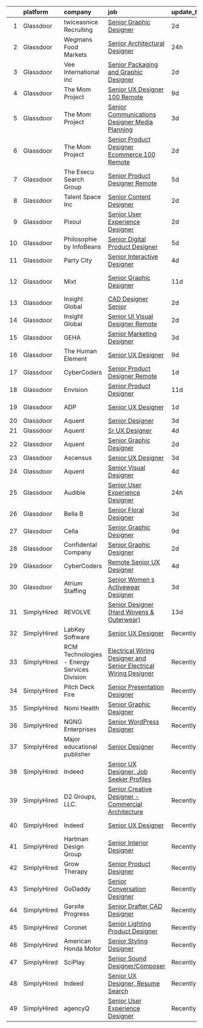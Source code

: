 

|    | platform    | company                                     | job                                                                                                                                                                                                                                                                                                                                                                                                                                                                                                                                                                                                                                                                                                                                                                                                                                                                                                                                                                                                                                                                                                                                                                                                                                                                                                                                                                                                                                                                      | update_time   | location            |
|---:|:------------|:--------------------------------------------|:-------------------------------------------------------------------------------------------------------------------------------------------------------------------------------------------------------------------------------------------------------------------------------------------------------------------------------------------------------------------------------------------------------------------------------------------------------------------------------------------------------------------------------------------------------------------------------------------------------------------------------------------------------------------------------------------------------------------------------------------------------------------------------------------------------------------------------------------------------------------------------------------------------------------------------------------------------------------------------------------------------------------------------------------------------------------------------------------------------------------------------------------------------------------------------------------------------------------------------------------------------------------------------------------------------------------------------------------------------------------------------------------------------------------------------------------------------------------------|:--------------|:--------------------|
|  1 | Glassdoor   | twiceasnice Recruiting                      | [Senior Graphic Designer](https://www.glassdoor.com/partner/jobListing.htm?pos=120&ao=1110586&s=58&guid=0000018137d21c81b68154e4d91d2f53&src=GD_JOB_AD&t=SR&vt=w&ea=1&cs=1_52d724e8&cb=1654498926048&jobListingId=1007916565957&cpc=0C139D4CAD5A6DB2&jrtk=3-0-1g4rt4756r0ku801-1g4rt475jkuh3800-6bc18bbc9528b7d2--6NYlbfkN0AIiLXtwtv0BDns9BiY4ItblantFozdL6jLmLxNvS8mvsFZuf83cfUM-OlJOT7dDkgApMn5JgmG1pjp8kAkVmwIjfSjQ9i_Mny5iAoIAJW-rsDzMShEmVoY-nHpntTi8D_pTj_JlxLNubpIqIKjtYx-ae-frJezuo7Ct15AwSJFX7upzIV0e5HAacsnr2OTefDf2BE5E8uDFvzcrO6pXUMz8V-lw_tW2VRub72MxU3felgGDhCLADb3mIZnglqoaGm-oTYgz8i3G9PzzKV9jD0_OrWtnvGS3eySHYokZGq7bNLr62E_N5xUjdecWrzrfUhPKLUgnZptFB8kN18rz7H-_52rnLqkgZHynCwCwBSBByO-WYs_KuCaBvOgUMbtqTM3IBHvpFM7N6SwNGiNC6EboPndAsZM32vQ9MMt2hXmczxX7Th_9IzV7LCu1_gclfZaAxPgoIUX6HU3hSrP1pyxOq_FgJ5xjQf9vxY8TSTJaJg0O-w5ph6jRtmFLVX4exlnwyJAfgceNg%3D%3D)                                                                                                                                                                                                                                                                                                                                                                                                                                                                                                                                                                                           | 2d            | Atlanta, GA         |
|  2 | Glassdoor   | Wegmans Food Markets                        | [Senior Architectural Designer](https://www.glassdoor.com/partner/jobListing.htm?pos=125&ao=1110586&s=58&guid=0000018137d21c81b68154e4d91d2f53&src=GD_JOB_AD&t=SR&vt=w&cs=1_588d61ad&cb=1654498926050&jobListingId=1007919436514&cpc=F4EED0218A761C36&jrtk=3-0-1g4rt4756r0ku801-1g4rt475jkuh3800-850c76a899688445--6NYlbfkN0Brw_2O6Z1xYGoRTTVEhN8_Al3MxGgMxPlH55OGf2XatTZg08Qw5XDRYHz7e_UzKpe235F3dVbkUgU5BUxXAlTRf7O51FWieLkXjK0oQ8io4JXoLn9U-bqQ6KyoEAF9K4XPmJDCGXiG1J8OUV3-O9UjL7IQZBVSqjCwELZ94AhVfsesZDlcTxKlqYmZvRd2VECQkw2xj6BZ1wdIDm89KLyAxh83vFZKL6VlRBQnwxL9ZCUUjtecXorxHOwGSc2IoMaeT4x6mo4-_H1VwlVKP4AQXawp9GxLCLKM2uyuMBxjo7nHNucmbNPI0_gQ68RVVQsnkHSsrzb4fkoj7En_20JTmBEYlM05IbSyDoTX0B9GyS-2bvjEVQAE59QxDDkOFmyLPPRqsGt0_mU6LBCMINRgpU0p0krP90bF0v-TFSfnDK2H0VUvQRRW)                                                                                                                                                                                                                                                                                                                                                                                                                                                                                                                                                                                                                                                                                      | 24h           | Rochester, NY       |
|  3 | Glassdoor   | Vee International inc                       | [Senior Packaging and Graphic Designer](https://www.glassdoor.com/partner/jobListing.htm?pos=111&ao=1110586&s=58&guid=0000018137d21c81b68154e4d91d2f53&src=GD_JOB_AD&t=SR&vt=w&ea=1&cs=1_6aa32325&cb=1654498926047&jobListingId=1007916149456&cpc=65CC663E25211861&jrtk=3-0-1g4rt4756r0ku801-1g4rt475jkuh3800-96950506912ba4ed--6NYlbfkN0Dr6IKwl4lkWnAOZFGyO8hF2TMBrUYSqKPpHH7znGLbnsjvVMpQ7-eveiYjoB_rmKWCH6zbvRr5d-yqZ_GvUqzM4lGrf0-l9k0GLaIDD1Kg5nIj4mXSxsKMZdM0BXM0M3ubGSVR0cyWP3y40HFbAZa2lr2R4T4tSal0DOvg5GF0NRw0kq_FKmQ9ev2-YdTDriFr_RyUxh8OH94VxNbxw2n-EzxND9j7znWVJ8NNmxk8_w_Hvldk6AIw8wPOAoBovg6icJEHXbW7NVJMwYmE9q4oVRVnMeHEQ2EGm0MC1CrDUmi42y5DviuyCn8kojHOmF6mbh5Q_b8gWJdc02gCSwiQ9F21QrjA3S0Me9aBl0no9-m5UzMc7lYz44IKjG4rIpQ8KJrTaVngOmpInrsCbX7ynfTzZW6Mrnj2nKHKyYcOoieK8U6GhQquQmqkGthC8RyrRactPqNOWuiOthyGbP9fFaK_-wDnPRWLY_dd7WsfThGWVXGgPKz8fw6FivL7cGcZWMgcY30zF89VYbioG3do9sE78n3p8fk%3D)                                                                                                                                                                                                                                                                                                                                                                                                                                                                                                                                                           | 2d            | Garden City, NY     |
|  4 | Glassdoor   | The Mom Project                             | [Senior UX Designer  100  Remote ](https://www.glassdoor.com/partner/jobListing.htm?pos=114&ao=1110586&s=58&guid=0000018137d21c81b68154e4d91d2f53&src=GD_JOB_AD&t=SR&vt=w&cs=1_d9f8b561&cb=1654498926047&jobListingId=1007899139150&cpc=F583A5AE0DDDFE3A&jrtk=3-0-1g4rt4756r0ku801-1g4rt475jkuh3800-8703c6a0f8b771cf--6NYlbfkN0BDp_epf89aHDQhKpPegNJQ_ldQpEFZQsM9OcONMGxWx6pU56EKHF58QjVdAUvn2gWAVLBNd8LL82rFr97_g-Mfm7K1hTXco8LRhf35BV_GEl7wLo8ZXsO1oW3-dY8xLD3FpO0dtRequ-NT35A3ei-TgKIpLBdc5O_JnM6cYnxfVXHdDkrWLUF7qciDk80GL7JbdZcUaLdTB3sI7qiSyEIApc_UBfeuUrIvH-s9anylZnVHaR7S-y8gG3rIR4yGx1q_qrJvt7jZyk9nzopPkkyV10b0h1jmJ-vMn12vbueQLFVWtzFxMZShZnrPwO3bGFEjn3IpKqtpOyUuldo7HgxUyr2P2Jhd-_uC0d8siQ7pRemDkKcJusds9tJWaoiaIy9RDOlFqvzBNwH2aFwIhRMJ87mKYH55LsrYoDnjc4Bs-8c6oBE0RBGJxB8WEWQcML7heagNqFuVCopW077At0DTvH-Vi3SBK3WNsWFF-TF9CtNvEBKtgvebfAFsiOgU8OBIuyypOBOYhlRIr9oXL67ddtLs012nymQLvsZv6V7UhE7uFxpBYlfPCljU2839gOXXBWLyIDeG2Q%3D%3D)                                                                                                                                                                                                                                                                                                                                                                                                                                                                                                                       | 9d            | Remote              |
|  5 | Glassdoor   | The Mom Project                             | [Senior Communications Designer  Media Planning ](https://www.glassdoor.com/partner/jobListing.htm?pos=106&ao=1110586&s=58&guid=0000018137d21c81b68154e4d91d2f53&src=GD_JOB_AD&t=SR&vt=w&cs=1_ad7b15f2&cb=1654498926046&jobListingId=1007914033478&cpc=BA15C3E50D27FFE8&jrtk=3-0-1g4rt4756r0ku801-1g4rt475jkuh3800-589e24fe4322ea28--6NYlbfkN0BDp_epf89aHDQhKpPegNJQ_ldQpEFZQsM9OcONMGxWx6pU56EKHF58QjVdAUvn2gWOCKJLX5Pah___t0noMZKfkogk1fvaww89d1MUBeo-dynkJh5MHmwSNCMByfUp7lYIVxgmTXwtvXfu7A8Bi6vJPHNMKZ0WCZXQi8KhACPaOFBszoMQc2nzydskoORJzPPSvY60YOfH8tl_Bd0AXkF6iBRc3NWOZi_VdW8veF3gkAKl5S6aAzdKGs4APpEX2bfUyOBoTjsY9jsXA-TtM82-ZjuYYhvQe9DkcvNRpG19HSSxKUb2mikEdOWZf8OVkLXE2HgAgevZ0ZDtqySG_yWM30twRLNOlFxpKMXD6KVdSZ02B0cLjFcsig_G_UnccK0o0Xo6D8YsV1CjJSDSnA7okyf_yYJyyyH4Xl73ghwajs3CcuqtQv8nAgdHHlnm66aHz9qbI7ZeEoj9DlTK8YNAYS-hAdCoy9JIl5q5IdpB_WiO_6X9wTBkVrlW3-aY3-xTFIyBNoE89zsZWnixEiyPgzPsgJ-sB5de1Z0uGXGbOdKmnItOQ-evievc5bvrkMMY5i0mlBXnuw%3D%3D)                                                                                                                                                                                                                                                                                                                                                                                                                                                                                                        | 3d            | Remote              |
|  6 | Glassdoor   | The Mom Project                             | [Senior Product Designer  Ecommerce  100  Remote ](https://www.glassdoor.com/partner/jobListing.htm?pos=105&ao=1110586&s=58&guid=0000018137d21c81b68154e4d91d2f53&src=GD_JOB_AD&t=SR&vt=w&cs=1_05434bcc&cb=1654498926046&jobListingId=1007916631797&cpc=AF02A54CD0F60729&jrtk=3-0-1g4rt4756r0ku801-1g4rt475jkuh3800-5dc217c156d2c160--6NYlbfkN0BDp_epf89aHDQhKpPegNJQ_ldQpEFZQsM9OcONMGxWx6pU56EKHF58QjVdAUvn2gUtaHUX3eLkJUiJQbi6OaBCyzUet3Z3d50_CjC2tXwtJcpx5M_a7xHbrE0_NT1JBo_I04700zYR1GArHt4e4I2AyoeFWxNoCyUlXVVhu8DkOuV_rtohP-yk92_W_H3hudQ-ihHKYaJfR9dJQ-ACG4mQK5cpfSkYpv39LRTHMXFWRaRd4yyRqLsJttaxMZEBhwPqtiB7vDfFcy9mhmzMRFaQOsTGPwPEyxcNpyv2XredT5OmPmcc6WV_RYLMiI5GxEVdlXs-wBEbmGtCRjKNrpth9B5uYDr55P-jSsaA8_kQOYcrgTpKz6YPADZtsz8YjyyAGGk-A7T3MOVfvsJn3K9hVNbm0WeLxsekcLHC9hqaOBJwiCvHQ9vMYDLsSUlAa7HvnTO_UW65MPxHXTpGZXk_iOT5nB4VFBYn78Y_rNijf8_hqUCVDnPGnnrCSTB0NPSdPHi3vFeW7bFyxAtvHd6Bke_cxrBl49UHWyXMi1XAaDdMkOICHpdUHJIRAvCD10vScU2FvKjZhSnhqFNWQJpv)                                                                                                                                                                                                                                                                                                                                                                                                                                                                                                   | 2d            | Remote              |
|  7 | Glassdoor   | The Execu Search Group                      | [Senior Product Designer  Remote ](https://www.glassdoor.com/partner/jobListing.htm?pos=119&ao=1110586&s=58&guid=0000018137d21c81b68154e4d91d2f53&src=GD_JOB_AD&t=SR&vt=w&cs=1_20d3d046&cb=1654498926047&jobListingId=1007906960991&cpc=82B3195DA92CAF92&jrtk=3-0-1g4rt4756r0ku801-1g4rt475jkuh3800-363020e814fe4f3b--6NYlbfkN0B-PqtJkJBxcFK4No1YgA2WlSENonneqf7HjiGu_Q0_hKX39ibu-bYL7vOOi_HS6T0wpqpHi0Gk7BjSdF2bTy_6w6T6RXrcge0hy2aBSaQuzEnJLRWaTMXNBMAmVPyIcitt7g6e5UQTH1pw-dDTtZwbCFle-ikctmXyJ2kpqHVIGg5b4rY1C8tVM-CHp-1O4PvaL--8Cx0uhEZgW9-uuZCzLeljGsR1m6acg4o9MCCq1xwhx4jteRPO_a5sei3n6IKVsRm-R6VpIBeX0JUMjkuyr2jnVvVMWQiUVK3PgLzjOfGCnVur9_Q4IOmsafalcxJM_TKPwUpkPNB1FoDICUkTXbnX9osVGW1KmapmkypjPGOkyjZ2FqvbDppRH-Hh6BYie27Hv4_HCKXVz6aV37fVVn6XSAxDX2K2jGGPqGWSgbX7L7ouy4WRq_ImN9Us4IyTyo0Q8mf2mGOuIVanhKJRvs9TFk_ioshevzljDpQMAQ%3D%3D)                                                                                                                                                                                                                                                                                                                                                                                                                                                                                                                                                                                                                       | 5d            | New York, NY        |
|  8 | Glassdoor   | Talent Space  Inc                           | [Senior Content Designer](https://www.glassdoor.com/partner/jobListing.htm?pos=109&ao=1110586&s=58&guid=0000018137d21c81b68154e4d91d2f53&src=GD_JOB_AD&t=SR&vt=w&ea=1&cs=1_10daa0b6&cb=1654498926047&jobListingId=1007916612191&cpc=155EB9D5185558AF&jrtk=3-0-1g4rt4756r0ku801-1g4rt475jkuh3800-0bbe9112975bc964--6NYlbfkN0BOEstObOQD_ogjKDbW5-Rezlx5r_kqSXxr2dm5zbHa8jE5s8GAIyVi_x5P795qjOpL-UL20W9ZYGYkbldZiniUyhc5WrHCFYJ2c90Ky9OJViA036bbg_JjA4JrRre4mVLe1eRJqdYRIiEEfWjwSfqf3LD2_-vXc2ibyLROP5puRW3TmmKbxcciv0NLBt0Y4IYIJB8LDiXvLBpFLXT5WzSHPRglmeHGTslBkcPQkn3urCC7t9MShicaC8Sd0s7T61TKAj7xr5ys5aOmNi9zGrXNjbvfrnAasZukUIKAEV2sjih38ldLN8V_4Ceay7fIANGguc9nDtZ1Atgir0nBjYKpx91MQ5ki0iwpZMa2gwG37OosKWupNrKGAU4copV43XBpCstGRlFU5Pn3DzS0SilGIJiBzZol78t3ZU1Mv9Yd8s3SjHTRHImKJzjVhUAFu-UHW5fER_o11LAFSOpRIrYE6eXWCEciQlK6Qmtt0tPFQL1PsZ647EfWDD8xjYkfj38%3D)                                                                                                                                                                                                                                                                                                                                                                                                                                                                                                                                                                                                         | 2d            | Remote              |
|  9 | Glassdoor   | Pixoul                                      | [Senior User Experience Designer](https://www.glassdoor.com/partner/jobListing.htm?pos=107&ao=1110586&s=58&guid=0000018137d21c81b68154e4d91d2f53&src=GD_JOB_AD&t=SR&vt=w&ea=1&cs=1_8a9d8b87&cb=1654498926046&jobListingId=1007916613858&cpc=B101C867B3EF2D75&jrtk=3-0-1g4rt4756r0ku801-1g4rt475jkuh3800-f9e6c36db6c18fa4--6NYlbfkN0DkuNNc9jtp8Paa5ic1vcdzrE97PDvQxS5P2e8AiHduyeY-Bjef1quw5x-u8TrJADSRTlrF43X3tRGUfZfixxZuJhbH6sy5XJaB0RzJNGjXdYkwgYrOm-PDYratyS3Sts2nghLR9CbAIZFNsABtIh3vBJP-0pq_XNCcvg4USCQyXbQvD7kflEeGYOFkS1uZmAGLtQfCyBZhuuoopl8XDLvJ3AIOMijUbfNzRFUw7NHvHy_sqO7EO4hHUKg6p10Id-HGNjnUbHO1lhqA_aHMgjnN97WeT3Tw_bVQRbyOAtiCdTk0ISPto-xMY1CxyMsVuvM5j1pW9kP4Aft8k0VCj2lA5PLWaC0re1YQBQGXeV6cTlX0SiLZIcJoQPaP8ETehFxYEHAnIy6GtK7Wdz_1cY1IzPRfQYX5x1V-EtSaWNzR-oanOdrByP8Ztrf4_xtrp2P-KexfXtLGViXSa-3QlQ3_qi0Sh65kIstvgg38TtBlJssbvfYtrv0OBjLsZoopDjGhrVPfi2VY7w%3D%3D)                                                                                                                                                                                                                                                                                                                                                                                                                                                                                                                                                                                   | 2d            | Remote              |
| 10 | Glassdoor   | Philosophie by InfoBeans                    | [Senior Digital Product Designer](https://www.glassdoor.com/partner/jobListing.htm?pos=108&ao=1110586&s=58&guid=0000018137d21c81b68154e4d91d2f53&src=GD_JOB_AD&t=SR&vt=w&ea=1&cs=1_e9f132a8&cb=1654498926047&jobListingId=1007907174777&cpc=1120CD366D53BFD9&jrtk=3-0-1g4rt4756r0ku801-1g4rt475jkuh3800-11d7df0bc424287d--6NYlbfkN0CxNHn9w-jtTWe_RZttFxaIHe43K21EFyXUp6qq9_pyzrZZY9ivqOpdBrjA5zne8Z4XuJv17ljC7zTTe_54BfR9zMGsuut9wA2QO7VS_U1kFAD8TzewTEoddWreZzTg-8MxS-fbAi6tKUCfbEQiGbtBV4yz-iBw08WJYG5TjsHowXtb2PlmpMk5_939xuErRoXel0iLNX635iUPN1cDmI-2_SOntLOjHaiVkM1R-Yi76e2e-4U2pUzabYsN03tiy2r7hRe5jsjz8T08giwmAnxw9COMu2n8LHQN3yDjmCBbOKUTzV9ExONZz1Vnhb4W8kJYmVBwBoGO8nPMvriAaQS1Nbjv5RpZibFBjyzlotUX2XzCqzS-fyh_z16KNmvBCIgDwdJ61U8jPnFdGcRFss_3vanUAnf4C3c2BTG5Xz0vbv3noYiu-8tMb-cuPjUpFBdOYAlhEAPzkXJ8VpxZQzYBiRxn3RHLmAL6c0CZurs2pKoTG8Aj9MPOflG3xJGWGlg%3D)                                                                                                                                                                                                                                                                                                                                                                                                                                                                                                                                                                                                 | 5d            | Remote              |
| 11 | Glassdoor   | Party City                                  | [Senior Interactive Designer](https://www.glassdoor.com/partner/jobListing.htm?pos=112&ao=1110586&s=58&guid=0000018137d21c81b68154e4d91d2f53&src=GD_JOB_AD&t=SR&vt=w&ea=1&cs=1_1fe2d793&cb=1654498926047&jobListingId=1007909529271&cpc=42BEC95245890617&jrtk=3-0-1g4rt4756r0ku801-1g4rt475jkuh3800-8769dfc360d25208--6NYlbfkN0ALyhAUN4-rMnQis_n0DgkUvmAya-wWUdlU29uRgGT9KIzKCXIeS5itAw0GIAujaTy37iTorclyPI3vPqg1iZ9IXdL5ELBGGCW2AVh8eBw2QmaRPyAXe8ZiSbFo-Gs4IXN-8xSQhkPzltXA4JI3kcRoOU8Zbra8vcPgPYSRCbcID6KdafD0JdlSP0szyyZkvaTQ2-brgLzyQpbDjhVI-xJH-he8MRBN6npiExgZiSCoNp_0A080VmLQ_cMemN4owJ43F_nWhv6HGM1IDkNfUuq56M8UOvuWLzAPj3Fx92KfdHoK6WlAi6sUDj5T0iAv_g66f9rR4LdaQGjxAoOKFfqwRS9-AHEw2t3M9V_LvzwIgUc7X4KqMtGHMOS8rO10fA6NbswNIsuT-IvKwR6f6WaYbxCWX5NV67pXLlGx5wfCio7NZRUmwSwOKvKDbyXbE3Ek6coT-mAhsmgwgxiDAl5w-lIsAEj5oXcEbgasYXdZnbtbAbSWr_tUS4JpirE0qKF_AAJBcan85w%3D%3D)                                                                                                                                                                                                                                                                                                                                                                                                                                                                                                                                                                                       | 4d            | Remote              |
| 12 | Glassdoor   | Mixt                                        | [Senior Graphic Designer](https://www.glassdoor.com/partner/jobListing.htm?pos=123&ao=1110586&s=58&guid=0000018137d21c81b68154e4d91d2f53&src=GD_JOB_AD&t=SR&vt=w&ea=1&cs=1_1385d1d4&cb=1654498926050&jobListingId=1007893651260&cpc=A65DF3A704A48F9B&jrtk=3-0-1g4rt4756r0ku801-1g4rt475jkuh3800-fe70adf24b632e66--6NYlbfkN0CrCc-ZyMkHPgAkG__1SQY8q_a93J62QHMA3KPtKGMPK3o8pIFoUxpt6SycYBe_4zG6sWb1g75KknxbBCurSwDbxEuDXKSyYDZuShcm1q5IpTrRPeGwsmBG7TkR9nTYkOU765o9xjj81Wspneg8lcnLZo8eNryDVTYGzXZwvxr5lpUT75LKFmlNrore2dFnYEMzKXSDjReZlgEd95J1DqwsavqWjbq-TIEnM3V_mmgFy9AjF42-4UvhldKE_7sxG6DU8Gs0sinIxkP79h4jv_skZIxN7_00QBGHRGwZUCwIr0wjylup2dOGCXH5tP_O3RnN_9o5eK7p3cL0geMWMp_f3VI7FKGBIKfg9A_JdAIPn4dXTqA234NO0iHStiL-Sy6PXITOOhligig4Y5x4ISwoFshskHlVEyrmfEsPglC_gZQqKkf2nAxYykz3sjMsqkctcCPNcXmjWb0tH25cKIqyoCH4eglbjA7pJ-zNHmZH93NEKdJd-LkqsWXKNhO46eGTX_2BbkGTLxz71LHWPOMd_yjvm5ZPdIDTVtTC60C_WQH7D_FTKTXWzIFNbmAVBzXcKR31kv5GZcA0lTRvNvP7IN_16VT40umyZdfJPIVIaPSrKU9c1CdZTuDs0hWcpWQlASTgqOX8cjKZGcU-3MAOu6rA8lWf6aYYNG64EGqnPXijSmwmSZr3K5Ff1iNi_ilxhnTT0-t56n--NOhHzFrve57_-E9GWkjZSX659Oi2-eEKg-yFsoCGlUJW_0Wd5VI%3D)                                                                                                                                                                                                                                                                                                                                         | 11d           | San Francisco, CA   |
| 13 | Glassdoor   | Insight Global                              | [CAD Designer   Senior](https://www.glassdoor.com/partner/jobListing.htm?pos=122&ao=1110586&s=58&guid=0000018137d21c81b68154e4d91d2f53&src=GD_JOB_AD&t=SR&vt=w&ea=1&cs=1_00bf8b83&cb=1654498926050&jobListingId=1007916453286&cpc=217C45A42544DB93&jrtk=3-0-1g4rt4756r0ku801-1g4rt475jkuh3800-fffa3769853720b7--6NYlbfkN0BKkHZu3wF05EeDimN_p6sYpKCMArvwa95YdH7UpkaBCiPadoOw6FI38GaSqY1CtPyPGgwI3ZgX3fDDD0C29QSHd7tV7SvL6ojx24ybu0hxao7_KeLbx5vPxm3LiC3BhDBo_SBYTLH_STNODBrcSsDvZycZJ5z71sNFt97iHx5yFhCGNRwibYP_8kWZekA7wXkw5PSx71WtufN7A139aAbR4ZEucplL_RwmYIM47KMbHQzKql5oNpkcWGQyUm3be5rzDHRzwNlm_Krg6E_5IU0qEEbOAlUeXpU6aWtIvCOPlurdJ6VtblM8jYm5WgbduIEEBUDJdfKQDiQh6p-P-2FLpSxZVygXIJbDiFiM2ZKMy0gWlDzCAB39zsqavPjJ1S_Med1kYYi5HcGgJxP9P6nKwbBehRsjHG8ZbeUXrZkQGLqZdkaYlf2xzfr4AyO8_KEJZtv2C8dFvf9nFs9H-gM-KUtvE0MIQ0801Ig6tu6A62Iy1CF-PnrFes3uAPX0rD2639mbLi21_Q%3D%3D)                                                                                                                                                                                                                                                                                                                                                                                                                                                                                                                                                                                             | 2d            | Dallastown, PA      |
| 14 | Glassdoor   | Insight Global                              | [Senior UI Visual Designer Remote](https://www.glassdoor.com/partner/jobListing.htm?pos=117&ao=1110586&s=58&guid=0000018137d21c81b68154e4d91d2f53&src=GD_JOB_AD&t=SR&vt=w&cs=1_8901e828&cb=1654498926047&jobListingId=1007916691466&cpc=6BF42D0955AE9A34&jrtk=3-0-1g4rt4756r0ku801-1g4rt475jkuh3800-d6d36ef8d7aa16a3--6NYlbfkN0BKkHZu3wF05EeDimN_p6sYpKCMArvwa95YdH7UpkaBCqc7l59Erwqcyfr5yR1DuniH396pc1pn4XOfgvRcNxjH065ocfz0TSGoXK1oKmBoD8H9pJ9tmSwfbxm16svAjU1jCm-anuKHpaWOL4huPgCq3crqYwR98UpIXoSq-o544kqGT09xuJuvva6ywzfs9_5l0GwyQFXtBggo3wnrbZInr2ogrSTLBxp5PiXYe2DCDf3Mfx4Ip14pZYOE2VLRG87z5FlTAcGQIZDkVzWjO02ePhavJVNVsLGmjIAFPAIbDbCDcjMm0SrZcGBtxADlJs2FptKOtjezFqr6ZWFp2gO9_6IO_ts6KzosAf5ADiGWBmlUAXbT2EUOV5d6DWx5ZjEmLGLP2i8a7jQcdHy9FuFc7o2dmpgVV7kRIIeDXJSmaFJqPul1RreJAxE9A2YtxVO_s5VvNnGW-qg16HYfjynxjte99H0ljCZefN5EMedv5-2cODjYxkBb)                                                                                                                                                                                                                                                                                                                                                                                                                                                                                                                                                                                                                   | 2d            | Chicago, IL         |
| 15 | Glassdoor   | GEHA                                        | [Senior Marketing Designer](https://www.glassdoor.com/partner/jobListing.htm?pos=113&ao=1110586&s=58&guid=0000018137d21c81b68154e4d91d2f53&src=GD_JOB_AD&t=SR&vt=w&cs=1_8aa3ffac&cb=1654498926047&jobListingId=1007913826739&cpc=48B9F4758953335C&jrtk=3-0-1g4rt4756r0ku801-1g4rt475jkuh3800-10aae45cec34ef07--6NYlbfkN0C7ra8cbslmtmasv2ZguBnHCZr8jAHHNwKWPAtZwfYKSqsZdj9HfYLjJ_bAI4ZODovdx18Dk-oVBjhUG5vKhrsw6WJKkIo_SABg-t0iN2EW6s7k0Z77EeQk2oWsUAKJzzDZcrAYFosuKS98PF_qwY_rScmUPGAo6-DB4uLU-y-xRMyuIa97CvGbrPDI5p0i2kJ2Vck8viwJmuVlzGXVcfJJYXDbu2s-rHiJmNmJ3Zb5vYDvTVvngG1j7am_vD_vPEG-BT_25_U294NqELroencIRBoMELT3VWKBTlIa10TYr_tFvFiMbAgPW9OggYdDayJzQoJzgKZNFe8e7bH6qv7idHHngxLnmb4BomwHpE_7-VemyV35cWTqT1P0oQ2ayHDO_k3jDsiy33-V-XRVM3jZqx2X7rUbf4R8HtFxwmhSc7cXScTopHj0lSS7KRsKLtr1W23TNJJ7LRH98DH82Uxsk4kTxgzhPXRAE441G4oaupNe0bUBVkd0j3UZEM78Uw7KJBoPGUCs0H3o3d1USgxkFbQwzHh8xxbQUumBqhcUb9OxD185b-qKKw1pWxhL803MpzyBpnyC0Q%3D%3D)                                                                                                                                                                                                                                                                                                                                                                                                                                                                                                                              | 3d            | United States       |
| 16 | Glassdoor   | The Human Element                           | [Senior UX Designer](https://www.glassdoor.com/partner/jobListing.htm?pos=103&ao=1110586&s=58&guid=0000018137d21c81b68154e4d91d2f53&src=GD_JOB_AD&t=SR&vt=w&ea=1&cs=1_753d410a&cb=1654498926046&jobListingId=1007897470164&cpc=8F7BC0C6B9F707AE&jrtk=3-0-1g4rt4756r0ku801-1g4rt475jkuh3800-d5a7ad6d1badbf94--6NYlbfkN0B-4aMNbqqxVIdaYOTyxSUcM8h1RPqdtK05xNJaaPAcfzUs6sULcK4jby8Rm71bT-7vZHucACQb1wRe0Dt6-jA0ukt_bigs1yp8OBpGxpjSu-pf8Kw2wZAWXVsgFqHg4J9zmkzeMFXBITXybFyJWN6-S8ueXC_gUr_XfwDu90xfk8SCZ1CJ0YhWbi25EwgHR43wkG7zhdhvz-1h-jd6XzYz79e-s0MXtbNPwC8JoMNPLdj80PVouAhDAXBQU2snn38gv44F7aUmcBlQt7tthMvpVxHc7QSooYAoquY9uR2_0bQ4VZOmM1RTANRFu7OmPqkV6T0_LBhHgcvM5vdG8IXrXkmwOhNl88GSaqNywnidPgK7a7dS0c2onqH4Y9ZCEtjZYgSm9r1-Gi8s4t0iFVqkAcoC2olJoqOdwmlBMLwfucmtW6dYrbYIsas9uGqpvBggLZSur1V_U4U2SY8k-exlou6Y4F4YP-IqwS18fF28Q9q8Aib4JBJYn3MC15xEwJE%3D)                                                                                                                                                                                                                                                                                                                                                                                                                                                                                                                                                                                                              | 9d            | Remote              |
| 17 | Glassdoor   | CyberCoders                                 | [Senior Product Designer  Remote ](https://www.glassdoor.com/partner/jobListing.htm?pos=126&ao=1110586&s=58&guid=0000018137d21c81b68154e4d91d2f53&src=GD_JOB_AD&t=SR&vt=w&ea=1&cs=1_63964f5d&cb=1654498926051&jobListingId=1007917890314&cpc=3DB599BF2F4828F0&jrtk=3-0-1g4rt4756r0ku801-1g4rt475jkuh3800-f4966b86b98ee776--6NYlbfkN0CpFJQzrgRR8WqXWK1qKKEqALWJw739KlKqr2H-MSI4eoBlI4EFrmor2FYZMP3muM2CC_ggt6sDmY0wWjD7SzQBR7bNF6f2kAbusD2ryZj9Wl912u-tagzul-QGW5BKaMydBHUJUrDW8Xu34geB60rpLecxGWFcTtmOdPkGZV_dYjekpVTZGf22QqOdT3xFXOqbuBjm1tcTm2OqidqVbWxAW7crvbvW2fE47fsoiERAVgVL5GGkdTfmKrEJzqwSx42ZA-yZUHSKigupDs5XC4Rr-z9EG0EzR0nPJ8zMhYVmCL-Ow3n9LWKz86Y-OU7wRbAPAlB5oDyTJY03X8HrJOF8DmlnxaSiH7tk6-FZEbvBzHSYAEBIHBHDMPcobglBT5FuLERsLzEj8NMHKUfLXyHHVhcMRpiglAUhBRtbzHopwUQ6LA-rEvURw7M45CcNjDeSc6cH3QyxmJKV_CoSKeQmzOVjbbGKXFCQ2ZH8RI_nwX4WemlEtMq13OLwWXZz-35VIIu2_HHHxsFCYcsN-w3uX5n3KC9Zh7E3JTvuEyFGE0sqarHFVwO2bwHW8_mfrgkmwm6YcRDvTL9ada2ajafVJvrsPX1LcPT0ypU8wwAi01K3feyQvRsVoLP3mbGk7AlxJ9v0luHgo0wlKXuZcN4ooY1z3bO2vU1ucpxOmeomBDix8a2leUqs4ChP3abtovkmKNIoScWQLWOGmdZxw-vDcJd4QCd44o8a3gD7sQQxDnSXAtqO_ulrY_LLztZ1UxvhyaaQX0jW67HVIpN8TQM7ce0UquSK-Gb1zXS3rM0MRUlNJaJUpUBmmkQDSKxoUq4jV7DyrhUbszVX041xE0q-6B_kwxSqwM03tr9dGkd0v_zpsG5yFEarLFXe2VQAM6uiNwLZV-XbN1xUEXNj39xyAbzeCRCCUtr75MQMNLAVjn5GS7UiRx6YeUHyppRKAzkvW7nwvKkghqY01ecOm6aw3vln7vjR_vdZCzoJKsIvcA%3D%3D)                                                                                  | 1d            | Santa Monica, CA    |
| 18 | Glassdoor   | Envision                                    | [Senior Product Designer](https://www.glassdoor.com/partner/jobListing.htm?pos=116&ao=1110586&s=58&guid=0000018137d21c81b68154e4d91d2f53&src=GD_JOB_AD&t=SR&vt=w&ea=1&cs=1_0486d501&cb=1654498926047&jobListingId=1007893229128&cpc=0C139D4CAD5A6DB2&jrtk=3-0-1g4rt4756r0ku801-1g4rt475jkuh3800-b53cbf022c4a3cbe--6NYlbfkN0A13XXEAKoVsy1UjAxA2tJa37vkRdGHJdX4gYp8IY3tTmYzW1bJSme2hYNNXIkltTZQQJw6-meN5oGRLfJ_-ZJ4OTrKFyMwDIj4-bt_Q-3VJiWHhkiuRqXAmX0ZtlgB1vEiv7a-Lwvngp9U0NrnuKA8W7U1lC1cS7MNjxERW9UDPgAmsk5UnDuqcL6qv0lwRf9fWmBJuB07KAIBRo5HFvxP4aXtTaJCwASkc2GitW3yfQ840J6N5ulVleusZGR4ozPXJTiOkFZ4XgDoWRL3-5r3d9DHFJ0xj3nF-zq-_zFxLYizF7fMpZI1kW_OvwGi08bge30LjXZ2WzFi3nhMvvsFsONuEyxJQ-ceRNlf30-HX7yJKUbiL11XBFMkDbrXOJsfV-TCGpZRev5cM4ZtEz_vV_3x17WHRNDFKN0pQcLLDrr4fRItQk3chHEfoFHcD6O3FybATi_pbZ-gaV0TFVzLVG-_ylwacoRp3jcl8bMgFCsgZhGpT1550poljD6vAQWZ7DuiErXv4yoCtnwl9U59hEftbmlRXJ_fkZFb_93ucgkEwR8plRpJAj9X_rB8EV4b6PwTdFPvBPpGGDCpSkfm)                                                                                                                                                                                                                                                                                                                                                                                                                                                                                                                       | 11d           | Remote              |
| 19 | Glassdoor   | ADP                                         | [Senior UX Designer](https://www.glassdoor.com/partner/jobListing.htm?pos=115&ao=1110586&s=58&guid=0000018137d21c81b68154e4d91d2f53&src=GD_JOB_AD&t=SR&vt=w&cs=1_cd587a35&cb=1654498926047&jobListingId=1007917743783&cpc=D69957E0862862E0&jrtk=3-0-1g4rt4756r0ku801-1g4rt475jkuh3800-2f3c4f70934b8f78--6NYlbfkN0AR2uNjmkBsLhUbDGGe1Qsc_-HvGcpoGDKt9Hy0U0DCLSdHC2U1oG7ut_PGe1Csn44lUy-ROPYXBMZAzdIeCj-zWC_f1d9hH8N3G3gg45SvCVN_SQvVqqrorsksBKVDd8txgNLY9DSFCt__NvWMejzdpLlNqmoYJRck2JUMoAeMM29F2g1nw-RmD7jVKP3eTidREolTUKjRnw6ELtBEnb1bn-53fqAVfqPI0QMf7JqqQqBs8CQQGg8x75UcfXZ8lJOdG_YlVKU5iSlI-9DaE8r_nxF4tSCDi4UNd1F2_T0-5TdT6Q0YGbnQ1vgdN7bXBmPmiPL9_wCw_lUE-v1DdtfT9znQ9fzMAo59t3jfvwBnhLI2YdU3-JsREyxNC2-jUTehTJ30rydMiu3fDUqaDjXcP-R3OCu-qp259qe3Y3RYGfvGA_AFolK7VFX-MPpN6AsXkMl6gl2tn9qdn6iC_CRYqvjIqxS812SIXrplEjWlYsFvpGDPwFp9RlGcT3PhiXPXXQ5r3UGdClwvDnoFA01XmALp8RiSbB2WIHASWkekSxMlRinLoLZcxiCPFgBJZ9LfM-aieGnZzQoIefSt6yVgpIQCP4V2zI5ICq81nfELxIweLl79tS9AuKFAtr3OR0arQmIHIn9RmWzpn_aw_FARqgax31hsZLjvdOl0HEm55DMvHLmj69-LUoNaKrUnqtHPoCvncpsPxbKQu5lDlruL9VIMI-XfQS-GXgkGK4M11ub6v5ruOczHKziOa3hQhlolUdyH6UtklszYG0GjrzrhU6C2tFN4ol5py8_0zNSX_PX3HlxKGrTrqz01gjfD28pvkkCMEUKfnnmGjKCXUSP1U6dTjL5aSU6NLTOj2hf1-WZrNwoL2hiT27jfYK3NF5kdQd1G9Wuef11sPFWVUO6r4d6hO-Dg3yUvbBY3ke1drQMnWYyW5CFWpjoaf2TT9_mxCSpf46IrXUfM7wrnvbPf04tI4-7DuTw43bB3bP08XbkJuJIleHXky8qgyRgK4BDGP8CkMTGJCQZnGi9f-P1xzS2ju23ZNrsmsdMOLIDAhuJwoQxT2_0otiD5FmlESpvXbQMKfUBDcXmksk0F0AXq) | 1d            | Parsippany, NJ      |
| 20 | Glassdoor   | Aquent                                      | [Senior Designer](https://www.glassdoor.com/partner/jobListing.htm?pos=128&ao=1110586&s=58&guid=0000018137d21c81b68154e4d91d2f53&src=GD_JOB_AD&t=SR&vt=w&cs=1_2fc8edfb&cb=1654498926051&jobListingId=1007913723424&cpc=F4EED0218A761C36&jrtk=3-0-1g4rt4756r0ku801-1g4rt475jkuh3800-c094f48569ad295f--6NYlbfkN0DMrcEu7yrtATojKJA7cEzGQ3FdRGWLh0CZQInL4ECGI9gD0Wolx9R2EDT7B77c2cQZC1PM7qwOyWk4DWw9rQoCQj7LIEaxWqAqBp6A45oiw6Njk56xZBVE3ReVM1FKyimXg-vOq6nq8Ulqc7LezNpzG9VxvEGzMsb6zploXbIM2abrxjrBUkcgtZF-nGeqNSMBhONHPvAuajR7RhfHuOYeoV-jHv8rZDH5Gq_jr_9EPXo_NS-_FyWmUVdu8Ms-P7rlp5wSb47eD9bg3r6zQQ8s2IlCbROciy9LngqaxrJGvGVa0-ougOJ26lhJbw6Pkmqb4mxV9b4gQGt3Ee8ttb_jufS2JuhP_E8rhWugxN8O-l68crGdQSimB4KtEQwMCiNCdRXGL_ySA2XBMWmTIF_o2yk19cj4Tij3ib8SP10D0RYnaJRD_5LOK28WvniWjPdCLJJseyME9A%3D%3D)                                                                                                                                                                                                                                                                                                                                                                                                                                                                                                                                                                                                                                                                        | 3d            | Remote              |
| 21 | Glassdoor   | Aquent                                      | [Sr  UX Designer](https://www.glassdoor.com/partner/jobListing.htm?pos=124&ao=1110586&s=58&guid=0000018137d21c81b68154e4d91d2f53&src=GD_JOB_AD&t=SR&vt=w&cs=1_e4c0acc7&cb=1654498926050&jobListingId=1007910081805&cpc=155EB9D5185558AF&jrtk=3-0-1g4rt4756r0ku801-1g4rt475jkuh3800-0a2067c04ea15475--6NYlbfkN0DMrcEu7yrtATojKJA7cEzGQ3FdRGWLh0CZQInL4ECGI9gD0Wolx9R2EDT7B77c2cQ7hSGzbDUSeEFJhzpO1IHOQJVfkYk8vQ5qyEs2ZDclGCQr2iVtm0T1ezPDTKv_Wk6_osmoBUjHf_l3nSLfc79NoiHv0z3zo0uFnTS5p_-tMy-Bg8x3-Clxp0hlODU_u9SdGI5tJvWrJoLrJIb_dLeItpocWpHPTM79f_juUTJ7bkoFW4hl44ZnKBifx8ynTNz2SR4PoAojO4hXxs0b3WDw6gyUPOlcmlan7URM83HYJOgS5Dj0XNf71ie7LYCMi3ZvWMerSnymzflCxbJHuF43CSKFn6PuVNH_lzYtDdG8mURkxTeJVE--0WKKDhEUWZPoV_3DKI18UclN5SEOi5ZAZfYekXv4qRh4X120CnYqzW7FORfLJ_Zh3dIJaCRN4LAFc8eQbze_PA%3D%3D)                                                                                                                                                                                                                                                                                                                                                                                                                                                                                                                                                                                                                                                                        | 4d            | Remote              |
| 22 | Glassdoor   | Aquent                                      | [Senior Graphic Designer](https://www.glassdoor.com/partner/jobListing.htm?pos=130&ao=1110586&s=58&guid=0000018137d21c81b68154e4d91d2f53&src=GD_JOB_AD&t=SR&vt=w&cs=1_9f06b64c&cb=1654498926051&jobListingId=1007916979156&cpc=A65DF3A704A48F9B&jrtk=3-0-1g4rt4756r0ku801-1g4rt475jkuh3800-978b0616a081ca45--6NYlbfkN0DMrcEu7yrtATojKJA7cEzGQ3FdRGWLh0CZQInL4ECGI9gD0Wolx9R2v-Aex0-GK06z-GMLB_9Zw9M4FWgZ0Um9Lr1gplQdV6fsHdxZMuIhh27jq66HetTta8dxW3WCOXmXduM7ll1b4dmi0yRYJt0AEP0PbX5mHTY3a8cC3r-pSsJh1DMHT3MH-dtGwQEyEnUx6Oq-2uypuWKEIvNC8CT1VkHTcZRO7NC2bvy0gTZDTzg6yrIIPbcIejM-OMmdbX6vu11VG7NW09i0jMUNde583o3WIygCvXn67Ln_zHOU5-ayZS5ZIreEVk8wRtPwzE5pJrA5IYCUAWS3h0CIDCR1ozJ26PwI4pJUYLM_AbMbDqeXsalV6dAxzZSycVMhe9bap9Ez-uwRIc6sZPqOiSH2ieXOni-VOhlp13jWTO70zKxRGId6XQF4B5DGg1esNrQtamdQKFsdmg%3D%3D)                                                                                                                                                                                                                                                                                                                                                                                                                                                                                                                                                                                                                                                                | 2d            | Atlanta, GA         |
| 23 | Glassdoor   | Ascensus                                    | [Senior UX Designer](https://www.glassdoor.com/partner/jobListing.htm?pos=110&ao=1110586&s=58&guid=0000018137d21c81b68154e4d91d2f53&src=GD_JOB_AD&t=SR&vt=w&cs=1_ee8ce8a0&cb=1654498926046&jobListingId=1007914757697&cpc=6BBECBC74F3AC36E&jrtk=3-0-1g4rt4756r0ku801-1g4rt475jkuh3800-ef5ccecb8a8aed12--6NYlbfkN0D5MgSvnQUG0V3x862LP---yg2cpBEMR-sxr5Of7E7lZaGPSMxcjrUM_REq8Ox-J9LyKYTQvjMpoMhK0tVvq4Gr-p6KIVrkU698ffVCM1vHOdmYCV3PLiVU1_P05jGbWv6KUy_quybi7iE6VVQ_eOVFVfGYXrgvZYjPfNBu4AR_qMOCdx0MWuHb15pBNyQtV4iE5plLIaB9s4L5gpvp_bs7FOUdNs5VdMyyfftOIV4I4JZ7qK1fYUZaH9s9WxUteJZ13586Za4TCTxgwbTa7QWNqhjMXZYI8_9p2InXPOD6dxYTWh82ppnyVW5iMS3u6P90q0Ur1RUWIKK4lbzgX8QkTgaVVXd6HSsHUtCF74piuOwvFflsGKhmtPxINb8zFSMVW2nXDmIf0FgHxfY4BI-Q8F-s0_3d5DTsp81WXNnyzR02A9mGDQXLM99hLc1JF4tbLOD9_mCazjRChV2XtqkH)                                                                                                                                                                                                                                                                                                                                                                                                                                                                                                                                                                                                                                                                 | 3d            | Remote              |
| 24 | Glassdoor   | Aquent                                      | [Senior Visual Designer](https://www.glassdoor.com/partner/jobListing.htm?pos=121&ao=1110586&s=58&guid=0000018137d21c81b68154e4d91d2f53&src=GD_JOB_AD&t=SR&vt=w&cs=1_6cc1ea0e&cb=1654498926048&jobListingId=1007910638230&cpc=5EFBB0462F9C6B7A&jrtk=3-0-1g4rt4756r0ku801-1g4rt475jkuh3800-67ad0221b6db24f6--6NYlbfkN0DMrcEu7yrtATojKJA7cEzGQ3FdRGWLh0CZQInL4ECGI9gD0Wolx9R2v-Aex0-GK06lN7lIT7H_73Lx3HEPGB95ukvPclZlVgVuAnwvzenYNvXytPbKIfGCD68wEjCWeIQTNUSMWBGz2BZvEClx1f89JAlSBEICPirW9sq4oZnfMLI4GrdGUo96Rfo8drvu-WGdZGpjspe5bXMk2vaZwM0uOBqR06Bs1s3NO2s5R8Xv3k2I8PwZp9lHNRW1GD5Tehh2pkvD4n7fqT55j-uQVsf633GDDC6SXJjdWTUonNKj1y-JJEkWe49ainSqj1E6SpI2zfl8dqFIkcGSRkhUEv49IqROV8jIktYlNLM1dedoFxoYe6QXUnpaibvUtKCo0Eroy1179dbAxqy3cefDnw_Ikw-P3BJ6O5cFEKO7IB0tTGtH4f_Fi2NG2PYU9PdtySq9qPqOn_z88g%3D%3D)                                                                                                                                                                                                                                                                                                                                                                                                                                                                                                                                                                                                                                                                 | 4d            | Seattle, WA         |
| 25 | Glassdoor   | Audible                                     | [Senior User Experience Designer](https://www.glassdoor.com/partner/jobListing.htm?pos=104&ao=1110586&s=58&guid=0000018137d21c81b68154e4d91d2f53&src=GD_JOB_AD&t=SR&vt=w&cs=1_5b02f3f0&cb=1654498926045&jobListingId=1007919371659&cpc=F793441F64F6F721&jrtk=3-0-1g4rt4756r0ku801-1g4rt475jkuh3800-733a0107c9c9517f--6NYlbfkN0Bdd4o5uokT9skMYzkzH2dUVVc_sjS2wyLHOFjCY0bjobXrpDGJEXkNVrfXaAjoEdhs9qRzrebr4oD4oA2JSgrCGIk3XqiYjfcjkuDmNVr8LWpiMEceA86U80M5-95Jt5t59Q5gYHOq1wUemCvC5vysXveMvdJEdNWo7ludJgtHy0ISMu87sRZWAzXtVyuR-SGOsH1nfy4w1flKHgaVfH0jB8v7nyTpe6OBNVr3T64IGMuiy-U7clj_gdHmr5mRNq-bXUi8A1vQcfIwcusY7e7tCLr1OnWqAYz2QkDhPCAVOfuzGdW2sYeY_Pcj5ElAa1hiF2zWAm-9V999VZWfV2dqCQgkWoyCoNE6XNu8kuzFPravcZhR4GuaADU06-9wk6s0Hn-aAWFhN8pMoadw3jucN3YsBiPOSjaIyhJi4TIbDLZ0gy3gDbW6n_PxuxC8FGk%3D)                                                                                                                                                                                                                                                                                                                                                                                                                                                                                                                                                                                                                                                                      | 24h           | Teaneck, NJ         |
| 26 | Glassdoor   | Bella B                                     | [Senior Floral Designer](https://www.glassdoor.com/partner/jobListing.htm?pos=101&ao=1110586&s=58&guid=0000018137d21c81b68154e4d91d2f53&src=GD_JOB_AD&t=SR&vt=w&ea=1&cs=1_ac074900&cb=1654498926045&jobListingId=1007913948068&cpc=E8D5F41151D68237&jrtk=3-0-1g4rt4756r0ku801-1g4rt475jkuh3800-9ee5fc2a41d68df1--6NYlbfkN0Af7IH--f52cTUDwFMUanxXcd3NiV5wYJyzlyk1G5yRERPjkIYljGfhblXQWg27e_7vMOuyRdx74mSavrpD6qSks8DDargocbIQxmuwh6w1PKUHCiIjYN0TVBZUqV6erUuslsPSwyueKcWFcC4-HlE07XmDsBnVeyI8c-8wW-lQRy5gymlMb0Vx6-eYjt5lfVanAvToMWzVp26rysK6Dr4-dVc6imbJ1Ff9fP088wmIvTdMFYAWGMOZjKgVPTgu4GkontGoNdRZBly7IeBznkskQt6ATDBvKxbrwIYuXG4AiHwTJewQ4ApST2IZwS6ASv9824zVU6FM7mTVRy52VhgKpChxFjz0sxMszDxxv94XUwtVhwpatr2993AYQEAdpf_S63T_BXtYaWUUKCwAUdyGoIccF8de-9xLv98GSFwtyJwGtQWSypTj69fCmFGgCCQfRdojeN9ZRLLOwlN0xylbURvk9UxiEQrPi5xunWrFbsF1QeF5YSM5nAI2h77FBITT3Bb6GmIiYQ%3D%3D)                                                                                                                                                                                                                                                                                                                                                                                                                                                                                                                                                                                            | 3d            | Redondo Beach, CA   |
| 27 | Glassdoor   | Cella                                       | [Senior Graphic Designer](https://www.glassdoor.com/partner/jobListing.htm?pos=129&ao=1110586&s=58&guid=0000018137d21c81b68154e4d91d2f53&src=GD_JOB_AD&t=SR&vt=w&cs=1_2d321962&cb=1654498926051&jobListingId=1007898870145&cpc=F41FEAB56D215062&jrtk=3-0-1g4rt4756r0ku801-1g4rt475jkuh3800-85190c5d0b67542a--6NYlbfkN0ABL5jwqrJX8j4-zsE1pdctockIOMh3bUiDojLxDHSgfnyfdrl215GIT9Vdrv6w9UmndX9DGWdq2fPAjRzJrgWJQ5ow0Jd5xSv57a31p-Vj3imdrjz2rlhf6i5aiwHAHvUflWSnIFYreKjDwksHlyfc_JN0RCwrPeP8hd8SR0EnVcIBSZG5LbPiu0ZDGS1WtNw1JflN2GQcAuUGonBe-2ua8DMN_p7pgijr-0b70vdVUH2uEvgPCjg8rImrzLaEdwOoy9kx07yZNCA-g8UHEj8BaIE84n97ldUV6Z9vySVstzmxgWC2cadTpXaIMCWy-SSFVZE7JA5qQgQNAI0_cjN0cL3M7eeWXdYZM4SzxiOjywU5NDfw32-cfeXkTeNX6zZNkgv3eY8_4HhT0-avSGTmdbeK_iXagtmY4kaz-xuBsfWF-8KXcnNmBL0aYQ6_juMUacMYnIdjiU_jW7Sq2YeLEncsHUqaiVcbSxEzHZKkNUyXVhD_o9yZ7qz7ZvY5TZmEPlSGbw-_BpsEKA9SyO7Xf1j9W_L0IrcS_KrKI20XsiPgtKadVm8t5Dr0ylyYND5ZRx9t3le0QRuDN8ZE0I7vJMBvRqmR1J3LPfPy2y4mlw3wNk1A03EkVC4tWo8MVdMj8j8WzRb4_k1HefQxprXSK_PwQzHHfYG4cETE2w9dzKRJM0g6jw-ysO9A4uSZj-rzhCVtKmmcnhDu0z-16fhTno0MqkqCpa0VJL7vNIwStk0ACPwOBwWvd0z0SEZ8bjvZhHZv06A_iK_UzMntBt6PRsZfxngFc9A%3D)                                                                                                                                                                                                                                                                                                              | 9d            | Washington, DC      |
| 28 | Glassdoor   | Confidental Company                         | [Senior Graphic Designer](https://www.glassdoor.com/partner/jobListing.htm?pos=102&ao=1110586&s=58&guid=0000018137d21c81b68154e4d91d2f53&src=GD_JOB_AD&t=SR&vt=w&ea=1&cs=1_6db8a628&cb=1654498926046&jobListingId=1007916283115&cpc=281FE6ECBEE2538F&jrtk=3-0-1g4rt4756r0ku801-1g4rt475jkuh3800-30353a08b8d13039--6NYlbfkN0DdLn5tXN_RiyJSiFodarGZFJKa8s6F6AK0THPBWp05MWGACVIr9k5ZhZeqA0v3XLuiOGgNuIMZcjLUzzeczhsYoUuvQodJSw88ILTvlVrwbOuG2zazNBoynVcrohAohckax2-qdbNYmnafCkjMAzTt24sbjj2rZ6jwQZqQxOfJrX1-aHlm9ONzt4lf_zU1UNeKpzRg9dAjUOPWeC1tz6DlOXXyUf3ld15Otfxu_pYCjnKzUe8TR6LuRLcXeIA2bqvKTs-woXoTBodURXU_GBDnDIC3sRKVM201ye3ivgol66Z2F7gMqCUn3auX1NWEHn-7RIC6VLpWKNCrygPgJDngpxpQ4OAE-asQsG8cq88D88NMTRpROBRdkl0uflpq0J1HAl0DyQFLGnv2UUg34nfv7-KFhU6DPXVS-mdyyXgJJqLGqT8j1fF2M8cK0ZeX2oNbOB8JJ4NwEUoGG82Ko-wkx31XUicHbzX8mLNe4V34rs0u11sKuBZsTTZD5wm0m3fQaJi-ItUZcw%3D%3D)                                                                                                                                                                                                                                                                                                                                                                                                                                                                                                                                                                                           | 2d            | Santa Clarita, CA   |
| 29 | Glassdoor   | CyberCoders                                 | [Remote Senior UX Designer](https://www.glassdoor.com/partner/jobListing.htm?pos=127&ao=1110586&s=58&guid=0000018137d21c81b68154e4d91d2f53&src=GD_JOB_AD&t=SR&vt=w&ea=1&cs=1_edda251d&cb=1654498926051&jobListingId=1007910337880&cpc=FD1C1DA32C38CFA7&jrtk=3-0-1g4rt4756r0ku801-1g4rt475jkuh3800-3afcc3b87f60197b--6NYlbfkN0CpFJQzrgRR8WqXWK1qKKEqALWJw739KlKqr2H-MSI4eoBlI4EFrmor2FYZMP3muM3TXX6WUUAUQSc8f1MrNl_lsnbbaAzZoDKFx6-Pl4qjcGgRCeVsUpolig05q1nhqUyYXlnxBB3nNehCA0n4RZuMA75BV0ORitn2vYCTWqt9wmgU0ReGhNgt-XHhMoocQtbLdlOEvb36TMcVDkVv7IN3eJNKZDvJsx9me1F0gb1CrM6JYHwElHL7qf2ZXX8C_oEKUM9sNHMNkMGrv1epHp1Nt1YIg5FzcHDWUs2gISxyqgR6I2lBItiEuy2h1jxrxHqlkSIyTwhydFguquqlUe9Rc5mbfua8qJX1ZJT9dq48iOJbL06oJgbylvUwj8fv9xdQI9I9WbpEGVMUWwpuseD4MKZ5cPe8md1hegpA63RaFZQdQA5xpHljZvRkvocrJitTzRikgrwgXHhHZ3lYaWkan-LYbO-iDePdyn3wfftBD7LiaeD1pwXhZiwO_oPMwiZa5B-tOtKh38dEmOdIBUM55vOO6an88rIKbUTY2nWEZTgaESmpBLZ9lRQR26JfNUYR0wojRt2YOumEEr0O8Hx1R74HS_lnMj7jACxPmpPCcAhoWNPo7hflDQ567S4lxWjwvyBcR1eZAsNOu21IcDjNVdDg8mxF4OrLcvspMLhrp2rJdasD8B8jTHBBCEtBaWDvKMre9_KoU6d_TCp9nRmkSEZ76LzIA0YZrGzntYWwRQfd--ArdxS2Yd-DjhMGW3NzmP9u8iihnwWwAFxLQZdoqkF0Qvd3CqUgIm2ACRCYMsr3bZ0xc6V221jweIJZfpkpIbS6VgzoDdovBkkVwwk7fJSUw0t11D-tQNEIxDc7ph5Cmg3pWqgX8WhqkCeb1ZP6cgwR30DP1U_IQBETcJ4GpR-hzMo_uQqIlgiw749NT7CYLoUHGrAPs5C2KhjT-bVAz4Hs7Ik6QIlfJpFxOpepeXUrsYxh_vg%3D)                                                                                                       | 4d            | Miami, FL           |
| 30 | Glassdoor   | Atrium Staffing                             | [Senior Women s Activewear Designer](https://www.glassdoor.com/partner/jobListing.htm?pos=118&ao=1110586&s=58&guid=0000018137d21c81b68154e4d91d2f53&src=GD_JOB_AD&t=SR&vt=w&ea=1&cs=1_f51c5bf5&cb=1654498926048&jobListingId=1007913783944&cpc=48B9F4758953335C&jrtk=3-0-1g4rt4756r0ku801-1g4rt475jkuh3800-497a26064614b827--6NYlbfkN0AJVhJRw9wUHBCF8R8adMoLXwMaKLwknIknnYTuOdK23DV61sywQ-0eH8zHFhxOt0CnjNagtzLBp52dufkTtgGhFqKEUkmRZgZ57iGIST3blvlT2019qHSUlQTPjFmfoUAU6sZwy2T0-lJ7PzyTNdLPSSfrkZykFnKvLpdjNIqDOiBv8hoUhZAgac14cIweyggknOD6dwHxBx95cZrfQCS0L8p6Cy1sjb1uWFYmhUJcErl1qtvkNnMDp0_Emd-J19Tv3siaMeKIzCHu1W7Dbe9t9i3ofnXpp-aduDFGlXKwq3BT7Z5iuYm4ygIZPMXjF9QywZ4DVWLnSRUWAJWrtWNKf2JsE8wJ4Jnor3ilNz514vRsM6Z2K9UO7FeosATauGVUXwfw6qSLnlxtNk4Z5WAhv77q07eO6W2jVLcQRqWUIFSipP8kxUpuYAhVqXul26oMAgwBVnuztmpfnjZkbkR9bpLjlwcY0Jr-t1jo5gGMurWQ-sJYYFPoYuR98U90oAfdD4P-dxsHzMDHDmGzhOa4l4L8DARrEVNN7E9LuqlGYX_plUYy5C6hrRH-a1iIcKrS0dZOCU6mAjCPDA2wU5smzk36CFg8-l7nNRQ58UqcsfFr-B0JWFVPf5DdqWIIg2iI9d4Dba_tH2Qe3ODedF02TQdokLyXKoyJdmUKOA5VJ_LkDprrzyxo56fhOt8HA4LnRjcur9wlrhMGsLFOXcfqNITjoaPi_cqPMWag0nNR7iA1RiJmb_rvEOAuCfi4FVoYapJddgG8P_wHMrSjuRFjGHtFZHN2o8htMotjG6lTImHCAXUTbMFWxOg5Vx2vGAdqfkkw3RM-FlcuRKhMgPhEkYHbnosDNiy21iOtRF9SUqgNWE-CexeRHj4ELO0dH0K6K1WSald0_4icvsec8bQN8vyhAsekbxm2Zf1_xOVf-LOsMZO1JF-x9XAT3e0RyCjy3-kPwoVSlDjBnPidhAqiz9UI_9CM_xllawMDzWJe1nT-v6uTE9FlHY0BIXjPa-o%3D)                                                              | 3d            | New York, NY        |
| 31 | SimplyHired | REVOLVE                                     | [Senior Designer (Hard Wovens & Outerwear)](https://www.simplyhired.com/job/12OaKAxI-Kokpegl_O9dHqkw_VFvnO4BumVh1sMe3vWpjvo-9cPwBA?q=senior+designer)                                                                                                                                                                                                                                                                                                                                                                                                                                                                                                                                                                                                                                                                                                                                                                                                                                                                                                                                                                                                                                                                                                                                                                                                                                                                                                                    | 13d           | Los Angeles, CA     |
| 32 | SimplyHired | LabKey Software                             | [Senior UX Designer](https://www.simplyhired.com/job/1Sb1F07gkcoYvDkxozIfGgYSpFEbxhfg058UdQNPx4izlU_I9m6Wjw?q=senior+designer)                                                                                                                                                                                                                                                                                                                                                                                                                                                                                                                                                                                                                                                                                                                                                                                                                                                                                                                                                                                                                                                                                                                                                                                                                                                                                                                                           | Recently      | Washington State    |
| 33 | SimplyHired | RCM Technologies - Energy Services Division | [Electrical Wiring Designer and Senior Electrical Wiring Designer](https://www.simplyhired.com/job/yw2ejKn_FSjOjPLmFyrjXCu_Sy1xbVCIfVuii-1Kuvlls1EGEXCU0A?q=senior+designer)                                                                                                                                                                                                                                                                                                                                                                                                                                                                                                                                                                                                                                                                                                                                                                                                                                                                                                                                                                                                                                                                                                                                                                                                                                                                                             | Recently      | Oakland, NJ         |
| 34 | SimplyHired | Pitch Deck Fire                             | [Senior Presentation Designer](https://www.simplyhired.com/job/jYNTnV-puvkSD-LiXWowLCQsrIrlIgUc9XdxbeCKV4VMJpASc_8p9Q?q=senior+designer)                                                                                                                                                                                                                                                                                                                                                                                                                                                                                                                                                                                                                                                                                                                                                                                                                                                                                                                                                                                                                                                                                                                                                                                                                                                                                                                                 | Recently      | Remote              |
| 35 | SimplyHired | Nomi Health                                 | [Senior Graphic Designer](https://www.simplyhired.com/job/UUJyYpCLWTaj3zF9hxIdQUnK4y7ivt6VhXO46GZU4Ta1DxRmiSeI3A?q=senior+designer)                                                                                                                                                                                                                                                                                                                                                                                                                                                                                                                                                                                                                                                                                                                                                                                                                                                                                                                                                                                                                                                                                                                                                                                                                                                                                                                                      | Recently      | Remote              |
| 36 | SimplyHired | NGNG Enterprises                            | [Senior WordPress Designer](https://www.simplyhired.com/job/nNmOqtuT06Mk-lcmE7eheAXQQWiNMpXcVvCxka53D2mz1JIyK1uPSg?q=senior+designer)                                                                                                                                                                                                                                                                                                                                                                                                                                                                                                                                                                                                                                                                                                                                                                                                                                                                                                                                                                                                                                                                                                                                                                                                                                                                                                                                    | Recently      | Remote              |
| 37 | SimplyHired | Major educational publisher                 | [Senior Designer](https://www.simplyhired.com/job/sPGxsgyYQ-jge8yaSqTUycpg1qZdyrfzhQRm_H1aTkvRjYCsFeiZKw?q=senior+designer)                                                                                                                                                                                                                                                                                                                                                                                                                                                                                                                                                                                                                                                                                                                                                                                                                                                                                                                                                                                                                                                                                                                                                                                                                                                                                                                                              | Recently      | Remote              |
| 38 | SimplyHired | Indeed                                      | [Senior UX Designer, Job Seeker Profiles](https://www.simplyhired.com/job/0A9HAX3FrQjMx2D68p4ooe8mgya7tabczEhw8GutE_LlJUFKo-hT7A?q=senior+designer)                                                                                                                                                                                                                                                                                                                                                                                                                                                                                                                                                                                                                                                                                                                                                                                                                                                                                                                                                                                                                                                                                                                                                                                                                                                                                                                      | Recently      | United States       |
| 39 | SimplyHired | D2 Groups, LLC.                             | [Senior Creative Designer - Commercial Architecture](https://www.simplyhired.com/job/Yzphuvu4v4KIeGAg97r-GC4K2aaGuq7WuIAfSSpOBYl9P_dmzDtnLw?q=senior+designer)                                                                                                                                                                                                                                                                                                                                                                                                                                                                                                                                                                                                                                                                                                                                                                                                                                                                                                                                                                                                                                                                                                                                                                                                                                                                                                           | Recently      | King of Prussia, PA |
| 40 | SimplyHired | Indeed                                      | [Senior UX Designer](https://www.simplyhired.com/job/y8HDjItHJ-Hzbbo2sKq6XFOzEGtQziHKgraTQMos6nLjDJJpFkDTSg?q=senior+designer)                                                                                                                                                                                                                                                                                                                                                                                                                                                                                                                                                                                                                                                                                                                                                                                                                                                                                                                                                                                                                                                                                                                                                                                                                                                                                                                                           | Recently      | United States       |
| 41 | SimplyHired | Hartman Design Group                        | [Senior Interior Designer](https://www.simplyhired.com/job/DoJeZfmJ3oegf4VFu1T5RNfVR0vOTRquqkQWPON31nRznnltc3G6Dw?q=senior+designer)                                                                                                                                                                                                                                                                                                                                                                                                                                                                                                                                                                                                                                                                                                                                                                                                                                                                                                                                                                                                                                                                                                                                                                                                                                                                                                                                     | Recently      | Washington, DC      |
| 42 | SimplyHired | Grow Therapy                                | [Senior Product Designer](https://www.simplyhired.com/job/4OyzCBRfdT8y4_dMIUDpEdFd9tQcMHYUut7RulO-88n4HO5b1LzNFw?q=senior+designer)                                                                                                                                                                                                                                                                                                                                                                                                                                                                                                                                                                                                                                                                                                                                                                                                                                                                                                                                                                                                                                                                                                                                                                                                                                                                                                                                      | Recently      | Remote              |
| 43 | SimplyHired | GoDaddy                                     | [Senior Conversation Designer](https://www.simplyhired.com/job/fQ_FTxt8qQS3WJGyB_QDxZ1DG2iiFoR68fTbVradTC8ox_0Uf2zhUw?q=senior+designer)                                                                                                                                                                                                                                                                                                                                                                                                                                                                                                                                                                                                                                                                                                                                                                                                                                                                                                                                                                                                                                                                                                                                                                                                                                                                                                                                 | Recently      | Arizona             |
| 44 | SimplyHired | Garsite Progress                            | [Senior Drafter CAD Designer](https://www.simplyhired.com/job/bKrkNIHHPLhr8hmpzpdyG7UxEmC4QrDr5PnA81dY4nx0UgtHUM36og?q=senior+designer)                                                                                                                                                                                                                                                                                                                                                                                                                                                                                                                                                                                                                                                                                                                                                                                                                                                                                                                                                                                                                                                                                                                                                                                                                                                                                                                                  | Recently      | Kansas City, KS     |
| 45 | SimplyHired | Coronet                                     | [Senior Lighting Product Designer](https://www.simplyhired.com/job/RfGhSWtuJ_lg6SsxwQD_ajD3-LAV4Tdv2X1UfMnbVnV2FPULJvEhtw?q=senior+designer)                                                                                                                                                                                                                                                                                                                                                                                                                                                                                                                                                                                                                                                                                                                                                                                                                                                                                                                                                                                                                                                                                                                                                                                                                                                                                                                             | Recently      | Totowa, NJ          |
| 46 | SimplyHired | American Honda Motor                        | [Senior Styling Designer](https://www.simplyhired.com/job/2IyWRo2CihV6o5fLqkVzNgfQ8D4IGx7KRrDP3fUt1Qf9Rj13dEgYSg?q=senior+designer)                                                                                                                                                                                                                                                                                                                                                                                                                                                                                                                                                                                                                                                                                                                                                                                                                                                                                                                                                                                                                                                                                                                                                                                                                                                                                                                                      | Recently      | Raymond, OH         |
| 47 | SimplyHired | SciPlay                                     | [Senior Sound Designer/Composer](https://www.simplyhired.com/job/MFRkWFxMfYfHxn1BijUSjkZo0C-Bv5a8G2ysJXs28cOhYb7VjQZ7eg?q=senior+designer)                                                                                                                                                                                                                                                                                                                                                                                                                                                                                                                                                                                                                                                                                                                                                                                                                                                                                                                                                                                                                                                                                                                                                                                                                                                                                                                               | Recently      | United States       |
| 48 | SimplyHired | Indeed                                      | [Senior UX Designer, Resume Search](https://www.simplyhired.com/job/E5TiAhtazPgv95fMQ10-uLg2dSewvqnR7Hj4z6TyZQ4-abNOkN1Oxw?q=senior+designer)                                                                                                                                                                                                                                                                                                                                                                                                                                                                                                                                                                                                                                                                                                                                                                                                                                                                                                                                                                                                                                                                                                                                                                                                                                                                                                                            | Recently      | United States       |
| 49 | SimplyHired | agencyQ                                     | [Senior User Experience Designer](https://www.simplyhired.com/job/cIDtvicOoH53aMYEP0Ljm-akwv5PTKqGSpFWDKdyocaD4666RjrRkA?q=senior+designer)                                                                                                                                                                                                                                                                                                                                                                                                                                                                                                                                                                                                                                                                                                                                                                                                                                                                                                                                                                                                                                                                                                                                                                                                                                                                                                                              | Recently      | Bethesda, MD        |